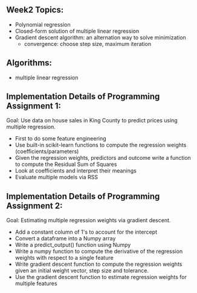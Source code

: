 ## Week2 Topics:
* Polynomial regression
* Closed-form solution of multiple linear regression
* Gradient descent algorithm: an alternation way to solve minimization
  - convergence: choose step size, maximum iteration


## Algorithms: 
* multiple linear regression


## Implementation Details of Programming Assignment 1:

Goal: Use data on house sales in King County to predict prices using multiple regression. 

* First to do some feature engineering
* Use built-in scikit-learn functions to compute the regression weights (coefficients/parameters)
* Given the regression weights, predictors and outcome write a function to compute the Residual Sum of Squares
* Look at coefficients and interpret their meanings
* Evaluate multiple models via RSS

## Implementation Details of Programming Assignment 2:

Goal: Estimating multiple regression weights via gradient descent.

* Add a constant column of 1's to account for the intercept
* Convert a dataframe into a Numpy array
* Write a predict_output() function using Numpy
* Write a numpy function to compute the derivative of the regression weights with respect to a single feature
* Write gradient descent function to compute the regression weights given an initial weight vector, step size and tolerance.
* Use the gradient descent function to estimate regression weights for multiple features
